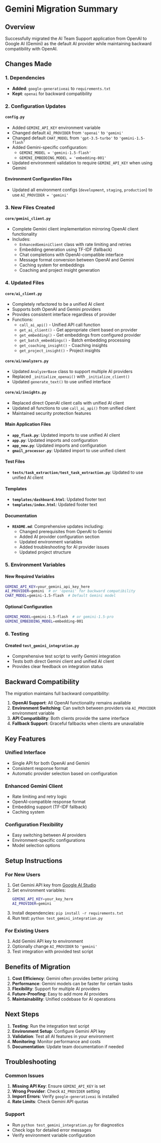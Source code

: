 # Gemini Migration Summary

## Overview
Successfully migrated the AI Team Support application from OpenAI to Google AI (Gemini) as the default AI provider while maintaining backward compatibility with OpenAI.

## Changes Made

### 1. Dependencies
- **Added**: `google-generativeai` to `requirements.txt`
- **Kept**: `openai` for backward compatibility

### 2. Configuration Updates

#### `config.py`
- Added `GEMINI_API_KEY` environment variable
- Changed default `AI_PROVIDER` from `'openai'` to `'gemini'`
- Changed default `CHAT_MODEL` from `'gpt-3.5-turbo'` to `'gemini-1.5-flash'`
- Added Gemini-specific configuration:
  - `GEMINI_MODEL = 'gemini-1.5-flash'`
  - `GEMINI_EMBEDDING_MODEL = 'embedding-001'`
- Updated environment validation to require `GEMINI_API_KEY` when using Gemini

#### Environment Configuration Files
- Updated all environment configs (`development`, `staging`, `production`) to use `AI_PROVIDER = 'gemini'`

### 3. New Files Created

#### `core/gemini_client.py`
- Complete Gemini client implementation mirroring OpenAI client functionality
- Includes:
  - `EnhancedGeminiClient` class with rate limiting and retries
  - Embedding generation using TF-IDF (fallback)
  - Chat completions with OpenAI-compatible interface
  - Message format conversion between OpenAI and Gemini
  - Caching system for embeddings
  - Coaching and project insight generation

### 4. Updated Files

#### `core/ai_client.py`
- Completely refactored to be a unified AI client
- Supports both OpenAI and Gemini providers
- Provides consistent interface regardless of provider
- Functions:
  - `call_ai_api()` - Unified API call function
  - `get_ai_client()` - Get appropriate client based on provider
  - `get_embedding()` - Get embeddings from configured provider
  - `get_batch_embeddings()` - Batch embedding processing
  - `get_coaching_insight()` - Coaching insights
  - `get_project_insight()` - Project insights

#### `core/ai/analyzers.py`
- Updated `AnalyzerBase` class to support multiple AI providers
- Replaced `_initialize_openai()` with `_initialize_client()`
- Updated `generate_text()` to use unified interface

#### `core/ai/insights.py`
- Replaced direct OpenAI client calls with unified AI client
- Updated all functions to use `call_ai_api()` from unified client
- Maintained security protection features

#### Main Application Files
- **`app_flask.py`**: Updated imports to use unified AI client
- **`app.py`**: Updated imports and configuration
- **`app_new.py`**: Updated imports and configuration
- **`gmail_processor.py`**: Updated import to use unified client

#### Test Files
- **`tests/task_extraction/test_task_extraction.py`**: Updated to use unified AI client

#### Templates
- **`templates/dashboard.html`**: Updated footer text
- **`templates/index.html`**: Updated footer text

#### Documentation
- **`README.md`**: Comprehensive updates including:
  - Changed prerequisites from OpenAI to Gemini
  - Added AI provider configuration section
  - Updated environment variables
  - Added troubleshooting for AI provider issues
  - Updated project structure

### 5. Environment Variables

#### New Required Variables
```bash
GEMINI_API_KEY=your_gemini_api_key_here
AI_PROVIDER=gemini  # or 'openai' for backward compatibility
CHAT_MODEL=gemini-1.5-flash  # Default Gemini model
```

#### Optional Configuration
```bash
GEMINI_MODEL=gemini-1.5-flash  # or gemini-1.5-pro
GEMINI_EMBEDDING_MODEL=embedding-001
```

### 6. Testing

#### Created `test_gemini_integration.py`
- Comprehensive test script to verify Gemini integration
- Tests both direct Gemini client and unified AI client
- Provides clear feedback on integration status

## Backward Compatibility

The migration maintains full backward compatibility:

1. **OpenAI Support**: All OpenAI functionality remains available
2. **Environment Switching**: Can switch between providers via `AI_PROVIDER` environment variable
3. **API Compatibility**: Both clients provide the same interface
4. **Fallback Support**: Graceful fallbacks when clients are unavailable

## Key Features

### Unified Interface
- Single API for both OpenAI and Gemini
- Consistent response format
- Automatic provider selection based on configuration

### Enhanced Gemini Client
- Rate limiting and retry logic
- OpenAI-compatible response format
- Embedding support (TF-IDF fallback)
- Caching system

### Configuration Flexibility
- Easy switching between AI providers
- Environment-specific configurations
- Model selection options

## Setup Instructions

### For New Users
1. Get Gemini API key from [Google AI Studio](https://makersuite.google.com/app/apikey)
2. Set environment variables:
   ```bash
   GEMINI_API_KEY=your_key_here
   AI_PROVIDER=gemini
   ```
3. Install dependencies: `pip install -r requirements.txt`
4. Run test: `python test_gemini_integration.py`

### For Existing Users
1. Add Gemini API key to environment
2. Optionally change `AI_PROVIDER` to `'gemini'`
3. Test integration with provided test script

## Benefits of Migration

1. **Cost Efficiency**: Gemini often provides better pricing
2. **Performance**: Gemini models can be faster for certain tasks
3. **Flexibility**: Support for multiple AI providers
4. **Future-Proofing**: Easy to add more AI providers
5. **Maintainability**: Unified codebase for AI operations

## Next Steps

1. **Testing**: Run the integration test script
2. **Environment Setup**: Configure Gemini API key
3. **Validation**: Test all AI features in your environment
4. **Monitoring**: Monitor performance and costs
5. **Documentation**: Update team documentation if needed

## Troubleshooting

### Common Issues
1. **Missing API Key**: Ensure `GEMINI_API_KEY` is set
2. **Wrong Provider**: Check `AI_PROVIDER` setting
3. **Import Errors**: Verify `google-generativeai` is installed
4. **Rate Limits**: Check Gemini API quotas

### Support
- Run `python test_gemini_integration.py` for diagnostics
- Check logs for detailed error messages
- Verify environment variable configuration 